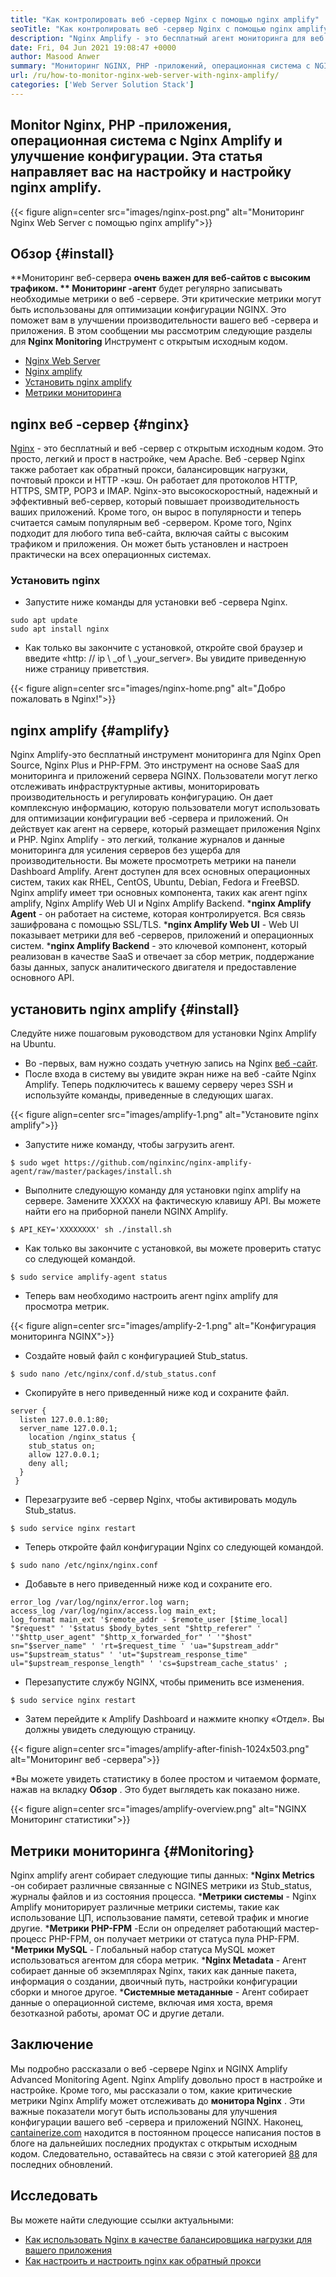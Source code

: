```yaml
---
title: "Как контролировать веб -сервер Nginx с помощью nginx amplify" 
seoTitle: "Как контролировать веб -сервер Nginx с помощью nginx amplify" 
description: "Nginx Amplify - это бесплатный агент мониторинга для веб -сервера Nginx и PHP. Эта статья о том, как контролировать веб -сервер Nginx с помощью nginx amplify" 
date: Fri, 04 Jun 2021 19:08:47 +0000
author: Masood Anwer
summary: "Мониторинг NGINX, PHP -приложений, операционная система с NGINX Amplify и улучшение конфигурации. Эта статья направляет вас на настройку и настройку nginx amplify." 
url: /ru/how-to-monitor-nginx-web-server-with-nginx-amplify/
categories: ['Web Server Solution Stack']
---
```


## Monitor Nginx, PHP -приложения, операционная система с Nginx Amplify и улучшение конфигурации. Эта статья направляет вас на настройку и настройку nginx amplify.

{{< figure align=center src="images/nginx-post.png" alt="Мониторинг Nginx Web Server с помощью nginx amplify">}}


## Обзор   {#install}
**Мониторинг веб-сервера  **очень важен для веб-сайтов с высоким трафиком. **  Мониторинг -агент**  будет регулярно записывать необходимые метрики о веб -сервере. Эти критические метрики могут быть использованы для оптимизации конфигурации NGINX. Это поможет вам в улучшении производительности вашего веб -сервера и приложения.
В этом сообщении мы рассмотрим следующие разделы для **Nginx Monitoring**  Инструмент с открытым исходным кодом.
  * [Nginx Web Server][1]
  * [Nginx amplify][2]
  * [Установить nginx amplify][3]
  * [Метрики мониторинга][4]

## nginx веб -сервер   {#nginx}
[Nginx][5] - это бесплатный и веб -сервер с открытым исходным кодом. Это просто, легкий и прост в настройке, чем Apache. Веб -сервер Nginx также работает как обратный прокси, балансировщик нагрузки, почтовый прокси и HTTP -кэш. Он работает для протоколов HTTP, HTTPS, SMTP, POP3 и IMAP. Nginx-это высокоскоростный, надежный и эффективный веб-сервер, который повышает производительность ваших приложений. Кроме того, он вырос в популярности и теперь считается самым популярным веб -сервером. Кроме того, Nginx подходит для любого типа веб-сайта, включая сайты с высоким трафиком и приложения. Он может быть установлен и настроен практически на всех операционных системах.

### Установить nginx
  * Запустите ниже команды для установки веб -сервера Nginx.
```
sudo apt update
sudo apt install nginx
```
  * Как только вы закончите с установкой, откройте свой браузер и введите «http: // ip \ _of \ _your_server». Вы увидите приведенную ниже страницу приветствия.

{{< figure align=center src="images/nginx-home.png" alt="Добро пожаловать в Nginx!">}}


## nginx amplify   {#amplify}
Nginx Amplify-это бесплатный инструмент мониторинга для Nginx Open Source, Nginx Plus и PHP-FPM. Это инструмент на основе SaaS для мониторинга и приложений сервера NGINX. Пользователи могут легко отслеживать инфраструктурные активы, мониторировать производительность и регулировать конфигурацию. Он дает комплексную информацию, которую пользователи могут использовать для оптимизации конфигурации веб -сервера и приложений. Он действует как агент на сервере, который размещает приложения Nginx и PHP. Nginx Amplify - это легкий, толкание журналов и данные мониторинга для усиления серверов без ущерба для производительности. Вы можете просмотреть метрики на панели Dashboard Amplify. Агент доступен для всех основных операционных систем, таких как RHEL, CentOS, Ubuntu, Debian, Fedora и FreeBSD. Nginx amplify имеет три основных компонента, таких как агент nginx amplify, Nginx Amplify Web UI и Nginx Amplify Backend.
  ***nginx Amplify Agent**  - он работает на системе, которая контролируется. Вся связь зашифрована с помощью SSL/TLS.
  ***nginx Amplify Web UI**  - Web UI показывает метрики для веб -серверов, приложений и операционных систем.
  ***nginx Amplify Backend**  - это ключевой компонент, который реализован в качестве SaaS и отвечает за сбор метрик, поддержание базы данных, запуск аналитического двигателя и предоставление основного API.

## установить nginx amplify   {#install}
Следуйте ниже пошаговым руководством для установки Nginx Amplify на Ubuntu.
  * Во -первых, вам нужно создать учетную запись на Nginx [веб -сайт][6].
  * После входа в систему вы увидите экран ниже на веб -сайте Nginx Amplify. Теперь подключитесь к вашему серверу через SSH и используйте команды, приведенные в следующих шагах.

{{< figure align=center src="images/amplify-1.png" alt="Установите nginx amplify">}}

  * Запустите ниже команду, чтобы загрузить агент.
```
$ sudo wget https://github.com/nginxinc/nginx-amplify-agent/raw/master/packages/install.sh
```
  * Выполните следующую команду для установки nginx amplify на сервере. Замените XXXXX на фактическую клавишу API. Вы можете найти его на приборной панели NGINX Amplify.
```
$ API_KEY='XXXXXXXX' sh ./install.sh
```
  * Как только вы закончите с установкой, вы можете проверить статус со следующей командой.
```
$ sudo service amplify-agent status
```
  * Теперь вам необходимо настроить агент nginx amplify для просмотра метрик.

{{< figure align=center src="images/amplify-2-1.png" alt="Конфигурация мониторинга NGINX">}}

  * Создайте новый файл с конфигурацией Stub_status.
```
$ sudo nano /etc/nginx/conf.d/stub_status.conf
```
  * Скопируйте в него приведенный ниже код и сохраните файл.
```
server {
  listen 127.0.0.1:80;
  server_name 127.0.0.1;
    location /nginx_status {
    stub_status on;
    allow 127.0.0.1;
    deny all;
  }
 }
```
  * Перезагрузите веб -сервер Nginx, чтобы активировать модуль Stub_status.
```
$ sudo service nginx restart
```
  * Теперь откройте файл конфигурации Nginx со следующей командой.
```
$ sudo nano /etc/nginx/nginx.conf
```
  * Добавьте в него приведенный ниже код и сохраните его.
```
error_log /var/log/nginx/error.log warn;
access_log /var/log/nginx/access.log main_ext;
log_format main_ext '$remote_addr - $remote_user [$time_local] "$request" ' '$status $body_bytes_sent "$http_referer" ' '"$http_user_agent" "$http_x_forwarded_for" ' '"$host" sn="$server_name" ' 'rt=$request_time ' 'ua="$upstream_addr" us="$upstream_status" ' 'ut="$upstream_response_time" ul="$upstream_response_length" ' 'cs=$upstream_cache_status' ;
```
  * Перезапустите службу NGINX, чтобы применить все изменения.
```
$ sudo service nginx restart
```
  * Затем перейдите к Amplify Dashboard и нажмите кнопку «Отдел». Вы должны увидеть следующую страницу.

{{< figure align=center src="images/amplify-after-finish-1024x503.png" alt="Мониторинг веб -сервера">}}

  *Вы можете увидеть статистику в более простом и читаемом формате, нажав на вкладку **Обзор** . Это будет выглядеть как показано ниже.

{{< figure align=center src="images/amplify-overview.png" alt="NGINX Мониторинг статистики">}}


## Метрики мониторинга   {#Monitoring}
Nginx amplify агент собирает следующие типы данных:
  ***Nginx Metrics** -он собирает различные связанные с NGINES метрики из Stub_status, журналы файлов и из состояния процесса.
  ***Метрики системы**  - Nginx Amplify мониторирует различные метрики системы, такие как использование ЦП, использование памяти, сетевой трафик и многие другие.
  ***Метрики PHP-FPM** -Если он определяет работающий мастер-процесс PHP-FPM, он получает метрики от статуса пула PHP-FPM.
  ***Метрики MySQL**  - Глобальный набор статуса MySQL может использоваться агентом для сбора метрик.
  ***Nginx Metadata**  - Агент собирает данные об экземплярах Nginx, таких как данные пакета, информация о создании, двоичный путь, настройки конфигурации сборки и многое другое.
  ***Системные метаданные**  - Агент собирает данные о операционной системе, включая имя хоста, время безотказной работы, аромат ОС и другие детали.

## Заключение
Мы подробно рассказали о веб -сервере Nginx и NGINX Amplify Advanced Monitoring Agent. Nginx Amplify довольно прост в настройке и настройке. Кроме того, мы рассказали о том, какие критические метрики Nginx Amplify может отслеживать до **монитора Nginx** . Эти важные показатели могут быть использованы для улучшения конфигурации вашего веб -сервера и приложений NGINX.
Наконец, [cantainerize.com][7] находится в постоянном процессе написания постов в блоге на дальнейших последних продуктах с открытым исходным кодом. Следовательно, оставайтесь на связи с этой категорией [8][8][8] для последних обновлений.

## Исследовать
Вы можете найти следующие ссылки актуальными:
  * [Как использовать Nginx в качестве балансировщика нагрузки для вашего приложения][9]
  * [Как настроить и настроить nginx как обратный прокси][10]

  
[1]: #Nginx
[2]: #Amplify
[3]: #Install
[4]: #Monitoring
[5]: https://products.containerize.com/solution-stack/nginx
[6]: https://amplify.nginx.com/signup/
[7]: https://containerize.com
[8]: https://blog.containerize.com/category/web-server-solution-stack/
[9]: https://blog.containerize.com/web-server-solution-stack/how-to-use-nginx-as-load-balancer-for-your-application/
[10]: https://blog.containerize.com/web-server-solution-stack/how-to-setup-and-configure-nginx-as-reverse-proxy/
